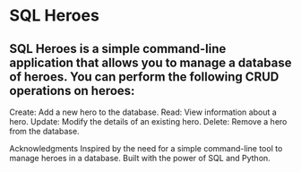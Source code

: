 # SQL Heroes
## SQL Heroes is a simple command-line application that allows you to manage a database of heroes. You can perform the following CRUD operations on heroes:

Create: Add a new hero to the database.
Read: View information about a hero.
Update: Modify the details of an existing hero.
Delete: Remove a hero from the database.


Acknowledgments
Inspired by the need for a simple command-line tool to manage heroes in a database.
Built with the power of SQL and Python.
